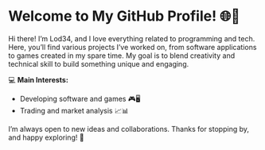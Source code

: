 # Welcome to My GitHub Profile! 🌐👋

Hi there! I’m Lod34, and I love everything related to programming and tech. Here, you’ll find various projects I’ve worked on, from software applications to games created in my spare time. My goal is to blend creativity and technical skill to build something unique and engaging. 

💻 **Main Interests:**
- Developing software and games 🎮🖥️
- Trading and market analysis 📈📊

I’m always open to new ideas and collaborations. Thanks for stopping by, and happy exploring! 🚀
